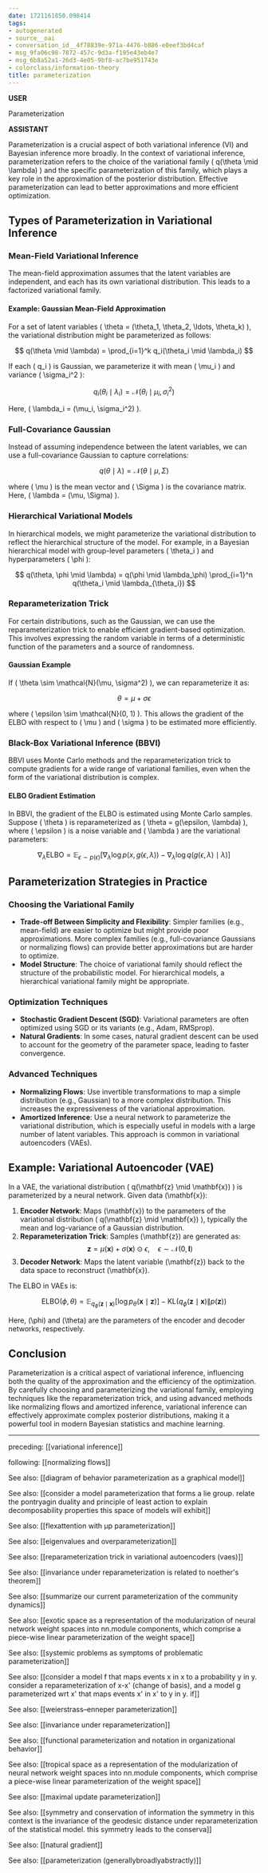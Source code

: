 ```yaml
---
date: 1721161850.098414
tags:
- autogenerated
- source__oai
- conversation_id__4f78839e-971a-4476-b886-e0eef3bd4caf
- msg_9fa06c98-7872-457c-9d3a-f195e43eb4e7
- msg_6b8a52a1-26d3-4e05-9bf8-ac7be951743e
- colorclass/information-theory
title: parameterization
---
```


**USER**

Parameterization


**ASSISTANT**

Parameterization is a crucial aspect of both variational inference (VI) and Bayesian inference more broadly. In the context of variational inference, parameterization refers to the choice of the variational family \( q(\theta \mid \lambda) \) and the specific parameterization of this family, which plays a key role in the approximation of the posterior distribution. Effective parameterization can lead to better approximations and more efficient optimization.

## Types of Parameterization in Variational Inference

### Mean-Field Variational Inference

The mean-field approximation assumes that the latent variables are independent, and each has its own variational distribution. This leads to a factorized variational family.

#### Example: Gaussian Mean-Field Approximation

For a set of latent variables \( \theta = (\theta_1, \theta_2, \ldots, \theta_k) \), the variational distribution might be parameterized as follows:

$$
q(\theta \mid \lambda) = \prod_{i=1}^k q_i(\theta_i \mid \lambda_i)
$$

If each \( q_i \) is Gaussian, we parameterize it with mean \( \mu_i \) and variance \( \sigma_i^2 \):

$$
q_i(\theta_i \mid \lambda_i) = \mathcal{N}(\theta_i \mid \mu_i, \sigma_i^2)
$$

Here, \( \lambda_i = (\mu_i, \sigma_i^2) \).

### Full-Covariance Gaussian

Instead of assuming independence between the latent variables, we can use a full-covariance Gaussian to capture correlations:

$$
q(\theta \mid \lambda) = \mathcal{N}(\theta \mid \mu, \Sigma)
$$

where \( \mu \) is the mean vector and \( \Sigma \) is the covariance matrix. Here, \( \lambda = (\mu, \Sigma) \).

### Hierarchical Variational Models

In hierarchical models, we might parameterize the variational distribution to reflect the hierarchical structure of the model. For example, in a Bayesian hierarchical model with group-level parameters \( \theta_i \) and hyperparameters \( \phi \):

$$
q(\theta, \phi \mid \lambda) = q(\phi \mid \lambda_\phi) \prod_{i=1}^n q(\theta_i \mid \lambda_{\theta_i})
$$

### Reparameterization Trick

For certain distributions, such as the Gaussian, we can use the reparameterization trick to enable efficient gradient-based optimization. This involves expressing the random variable in terms of a deterministic function of the parameters and a source of randomness.

#### Gaussian Example

If \( \theta \sim \mathcal{N}(\mu, \sigma^2) \), we can reparameterize it as:

$$
\theta = \mu + \sigma \epsilon
$$

where \( \epsilon \sim \mathcal{N}(0, 1) \). This allows the gradient of the ELBO with respect to \( \mu \) and \( \sigma \) to be estimated more efficiently.

### Black-Box Variational Inference (BBVI)

BBVI uses Monte Carlo methods and the reparameterization trick to compute gradients for a wide range of variational families, even when the form of the variational distribution is complex.

#### ELBO Gradient Estimation

In BBVI, the gradient of the ELBO is estimated using Monte Carlo samples. Suppose \( \theta \) is reparameterized as \( \theta = g(\epsilon, \lambda) \), where \( \epsilon \) is a noise variable and \( \lambda \) are the variational parameters:

$$
\nabla_\lambda \text{ELBO} = \mathbb{E}_{\epsilon \sim p(\epsilon)} \left[ \nabla_\lambda \log p(x, g(\epsilon, \lambda)) - \nabla_\lambda \log q(g(\epsilon, \lambda) \mid \lambda) \right]
$$

## Parameterization Strategies in Practice

### Choosing the Variational Family

- **Trade-off Between Simplicity and Flexibility**: Simpler families (e.g., mean-field) are easier to optimize but might provide poor approximations. More complex families (e.g., full-covariance Gaussians or normalizing flows) can provide better approximations but are harder to optimize.
- **Model Structure**: The choice of variational family should reflect the structure of the probabilistic model. For hierarchical models, a hierarchical variational family might be appropriate.

### Optimization Techniques

- **Stochastic Gradient Descent (SGD)**: Variational parameters are often optimized using SGD or its variants (e.g., Adam, RMSprop).
- **Natural Gradients**: In some cases, natural gradient descent can be used to account for the geometry of the parameter space, leading to faster convergence.

### Advanced Techniques

- **Normalizing Flows**: Use invertible transformations to map a simple distribution (e.g., Gaussian) to a more complex distribution. This increases the expressiveness of the variational approximation.
- **Amortized Inference**: Use a neural network to parameterize the variational distribution, which is especially useful in models with a large number of latent variables. This approach is common in variational autoencoders (VAEs).

## Example: Variational Autoencoder (VAE)

In a VAE, the variational distribution \( q(\mathbf{z} \mid \mathbf{x}) \) is parameterized by a neural network. Given data \(\mathbf{x}\):

1. **Encoder Network**: Maps \(\mathbf{x}\) to the parameters of the variational distribution \( q(\mathbf{z} \mid \mathbf{x}) \), typically the mean and log-variance of a Gaussian distribution.
2. **Reparameterization Trick**: Samples \(\mathbf{z}\) are generated as:
   $$
   \mathbf{z} = \mu(\mathbf{x}) + \sigma(\mathbf{x}) \odot \epsilon, \quad \epsilon \sim \mathcal{N}(0, \mathbf{I})
   $$
3. **Decoder Network**: Maps the latent variable \(\mathbf{z}\) back to the data space to reconstruct \(\mathbf{x}\).

The ELBO in VAEs is:

$$
\text{ELBO}(\phi, \theta) = \mathbb{E}_{q_{\phi}(\mathbf{z} \mid \mathbf{x})}[\log p_{\theta}(\mathbf{x} \mid \mathbf{z})] - \text{KL}(q_{\phi}(\mathbf{z} \mid \mathbf{x}) \| p(\mathbf{z}))
$$

Here, \(\phi\) and \(\theta\) are the parameters of the encoder and decoder networks, respectively.

## Conclusion

Parameterization is a critical aspect of variational inference, influencing both the quality of the approximation and the efficiency of the optimization. By carefully choosing and parameterizing the variational family, employing techniques like the reparameterization trick, and using advanced methods like normalizing flows and amortized inference, variational inference can effectively approximate complex posterior distributions, making it a powerful tool in modern Bayesian statistics and machine learning.


---

preceding: [[variational inference]]  


following: [[normalizing flows]]

See also: [[diagram of behavior parameterization as a graphical model]]


See also: [[consider a model parameterization that forms a lie group. relate the pontryagin duality and principle of least action to explain decomposability properties this space of models will exhibit]]


See also: [[flexattention with μp parameterization]]


See also: [[eigenvalues and overparameterization]]


See also: [[reparameterization trick in variational autoencoders (vaes)]]


See also: [[invariance under reparameterization is related to noether's theorem]]


See also: [[summarize our current parameterization of the community dynamics]]


See also: [[exotic space as a representation of the modularization of neural network weight spaces into nn.module components, which comprise a piece-wise linear parameterization of the weight space]]


See also: [[systemic problems as symptoms of problematic parameterization]]


See also: [[consider a model f that maps events x in x to a probability y in y. consider a reparameterization of x-x' (change of basis), and a model g parameterized wrt x' that maps events x' in x' to y in y. if]]


See also: [[weierstrass–enneper parameterization]]


See also: [[invariance under reparameterization]]


See also: [[functional parameterization and notation in organizational behavior]]


See also: [[tropical space as a representation of the modularization of neural network weight spaces into nn.module components, which comprise a piece-wise linear parameterization of the weight space]]


See also: [[maximal update parameterization]]


See also: [[symmetry and conservation of information the symmetry in this context is the invariance of the geodesic distance under reparameterization of the statistical model. this symmetry leads to the conserva]]


See also: [[natural gradient]]


See also: [[parameterization (generallybroadlyabstractly)]]